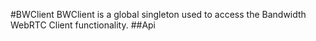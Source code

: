 #BWClient
BWClient is a global singleton used to access the Bandwidth WebRTC Client functionality.
##Api